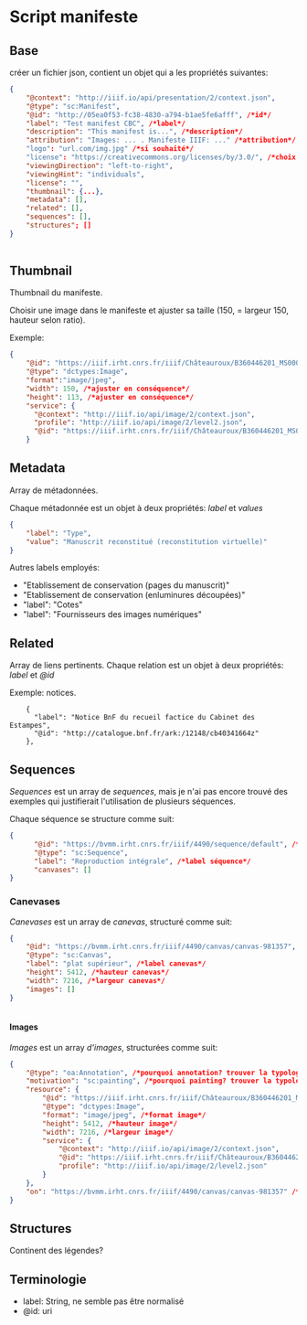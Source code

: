 # Script manifeste

## Base 

créer un fichier json, contient un objet qui a les propriétés suivantes: 

```json
{
    "@context": "http://iiif.io/api/presentation/2/context.json",
    "@type": "sc:Manifest",
	"@id": "http://05ea0f53-fc38-4830-a794-b1ae5fe6afff", /*id*/
    "label": "Test manifest CBC", /*label*/
    "description": "This manifest is...", /*description*/
    "attribution": "Images: ... . Manifeste IIIF: ..." /*attribution*/
    "logo": "url.com/img.jpg" /*si souhaité*/
    "license": "https://creativecommons.org/licenses/by/3.0/", /*choix de licences*/
	"viewingDirection": "left-to-right",
  	"viewingHint": "individuals",
    "license": "",
    "thumbnail": {...},
    "metadata": [],
	"related": [],
	"sequences": [],
	"structures"; []
}
    
```

## Thumbnail

Thumbnail du manifeste.

Choisir une image dans le manifeste et ajuster sa taille (150, = largeur 150, hauteur selon ratio).

Exemple: 

``` json
{
    "@id": "https://iiif.irht.cnrs.fr/iiif/Châteauroux/B360446201_MS0005/jp2/B360446201_MS0005_0004/full/150,/0/default.jpg", /*choix image (resized)*/
    "@type": "dctypes:Image",
    "format":"image/jpeg",
    "width": 150, /*ajuster en conséquence*/
    "height": 113, /*ajuster en conséquence*/
    "service": {
      "@context": "http://iiif.io/api/image/2/context.json",
      "profile": "http://iiif.io/api/image/2/level2.json",
      "@id": "https://iiif.irht.cnrs.fr/iiif/Châteauroux/B360446201_MS0005/jp2/B360446201_MS0005_0004"/*semble être le id de l'image sélectionnée*/
    }
```

## Metadata

Array de métadonnées.

Chaque métadonnée est un objet à deux propriétés: *label* et *values*

```json
{
    "label": "Type",
    "value": "Manuscrit reconstitué (reconstitution virtuelle)"
}
```

Autres labels employés:

- "Etablissement de conservation (pages du manuscrit)"
- "Etablissement de conservation (enluminures découpées)"
- "label": "Cotes"
- "label": "Fournisseurs des images numériques"

## Related

Array de liens pertinents. Chaque relation est un objet à deux propriétés: *label* et *@id* 

Exemple: notices.

``` 
    {
      "label": "Notice BnF du recueil factice du Cabinet des Estampes",
      "@id": "http://catalogue.bnf.fr/ark:/12148/cb40341664z"
    },
```



## Sequences

*Sequences* est un array de *sequences*, mais je n'ai pas encore trouvé des exemples qui justifierait l'utilisation de plusieurs séquences. <!-- est-ce que ce serait pertinent pour chaîner les registres? à approfondir-->

Chaque séquence se structure comme suit:

```json
{
      "@id": "https://bvmm.irht.cnrs.fr/iiif/4490/sequence/default", /*id séquence*/
      "@type": "sc:Sequence",
      "label": "Reproduction intégrale", /*label séquence*/
      "canvases": []
}
```

### Canevases

*Canevases* est un array de *canevas*, structuré comme suit: 

``` json
{
    "@id": "https://bvmm.irht.cnrs.fr/iiif/4490/canvas/canvas-981357", /*id canevas*/
    "@type": "sc:Canvas",
    "label": "plat supérieur", /*label canevas*/
    "height": 5412, /*hauteur canevas*/
    "width": 7216, /*largeur canevas*/
    "images": []
}
        
```

#### Images

*Images* est un array *d'images*, structurées comme suit:

``` json
{
    "@type": "oa:Annotation", /*pourquoi annotation? trouver la typologie*/
    "motivation": "sc:painting", /*pourquoi painting? trouver la typologie*/
    "resource": {
        "@id": "https://iiif.irht.cnrs.fr/iiif/Châteauroux/B360446201_MS0005/jp2/B360446201_MS0005_0001/full/full/0/default.jpg", /*iiif image*/
        "@type": "dctypes:Image",
        "format": "image/jpeg", /*format image*/
        "height": 5412, /*hauteur image*/
        "width": 7216, /*largeur image*/
        "service": {
            "@context": "http://iiif.io/api/image/2/context.json",
            "@id": "https://iiif.irht.cnrs.fr/iiif/Châteauroux/B360446201_MS0005/jp2/B360446201_MS0005_0001", /*id iiif image*/
    		"profile": "http://iiif.io/api/image/2/level2.json"
   		}
    },
    "on": "https://bvmm.irht.cnrs.fr/iiif/4490/canvas/canvas-981357" /*situe l'image sur le canevas. URI du canevas*/
}
```



## Structures

Continent des légendes? 



## Terminologie

- label: String, ne semble pas être normalisé
- @id: uri